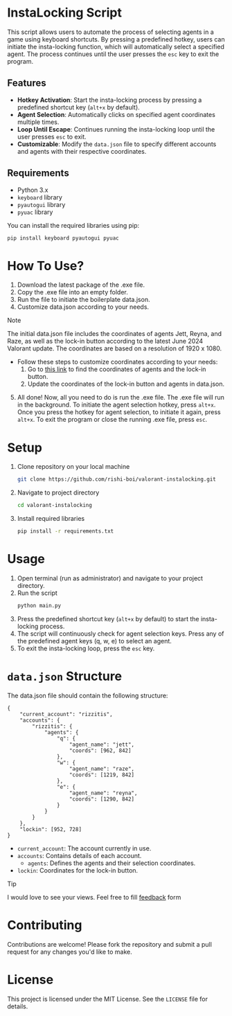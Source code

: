 # InstaLocking Script

This script allows users to automate the process of selecting agents in a game using keyboard shortcuts. By pressing a predefined hotkey, users can initiate the insta-locking function, which will automatically select a specified agent. The process continues until the user presses the `esc` key to exit the program.

## Features

- **Hotkey Activation**: Start the insta-locking process by pressing a predefined shortcut key (`alt+x` by default).
- **Agent Selection**: Automatically clicks on specified agent coordinates multiple times.
- **Loop Until Escape**: Continues running the insta-locking loop until the user presses `esc` to exit.
- **Customizable**: Modify the `data.json` file to specify different accounts and agents with their respective coordinates.

## Requirements

- Python 3.x
- `keyboard` library
- `pyautogui` library
- `pyuac` library

You can install the required libraries using pip:
```sh
pip install keyboard pyautogui pyuac
````

# How To Use?
1. Download the latest package of the .exe file.
2. Copy the .exe file into an empty folder.
3. Run the file to initiate the boilerplate data.json.
4. Customize data.json according to your needs.
> [!NOTE]
> The initial data.json file includes the coordinates of agents Jett, Reyna, and Raze, as well as the lock-in button according to the latest June 2024 Valorant update. The coordinates are based on a resolution of 1920 x 1080.

- Follow these steps to customize coordinates according to your needs:
  1. Go to [this link](https://www.image-map.net/) to find the coordinates of agents and the lock-in button.
  2. Update the coordinates of the lock-in button and agents in data.json.

5. All done! Now, all you need to do is run the .exe file. The .exe file will run in the background. To initiate the agent selection hotkey, press ```alt+x```. Once you press the hotkey for agent selection, to       initiate it again, press ```alt+x```. To exit the program or close the running .exe file, press ```esc```.

# Setup
1. Clone repository on your local machine
   ````sh
   git clone https://github.com/rishi-boi/valorant-instalocking.git
   ````
2. Navigate to project directory
   ````sh
   cd valorant-instalocking
   ````
3. Install required libraries
   ````sh
   pip install -r requirements.txt
   ````
# Usage
1. Open terminal (run as administrator) and navigate to your project directory.
2. Run the script
   ````sh
   python main.py
   ````
3. Press the predefined shortcut key (``alt+x`` by default) to start the insta-locking process.
4. The script will continuously check for agent selection keys. Press any of the predefined agent keys (q, w, e) to select an agent.
5. To exit the insta-locking loop, press the ``esc`` key.

# ``data.json`` Structure
The data.json file should contain the following structure:
```
{
    "current_account": "rizzitis",
    "accounts": {
        "rizzitis": {
            "agents": {
                "q": {
                    "agent_name": "jett",
                    "coords": [962, 842]
                },
                "w": {
                    "agent_name": "raze",
                    "coords": [1219, 842]
                },
                "e": {
                    "agent_name": "reyna",
                    "coords": [1290, 842]
                }
            }
        }
    },
    "lockin": [952, 728]
}
```
- ``current_account``: The account currently in use.
- ``accounts``: Contains details of each account.
  - ``agents``: Defines the agents and their selection coordinates.
- ``lockin``: Coordinates for the lock-in button.

> [!TIP]
> I would love to see your views. Feel free to fill  [feedback](https://docs.google.com/forms/d/1i62PVIGzZ_DyPLJy0MhO7cbh-qoWMVvKhnhLfQlae1w) form

# Contributing
Contributions are welcome! Please fork the repository and submit a pull request for any changes you'd like to make.

# License
This project is licensed under the MIT License. See the ``LICENSE`` file for details.
